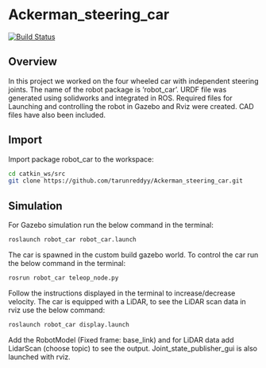 # Ackerman_steering_car

[![Build Status](https://travis-ci.org/joemccann/dillinger.svg?branch=master)](https://travis-ci.org/joemccann/dillinger)

## Overview
In this project we worked on the four wheeled car with independent steering joints. The name of the robot package is ‘robot_car’.
URDF file was generated using solidworks and integrated in ROS. Required files for Launching and controlling the robot in Gazebo and Rviz were created.
CAD files have also been included.
## Import 

Import package robot_car to the workspace:

```sh
cd catkin_ws/src
git clone https://github.com/tarunreddyy/Ackerman_steering_car.git
```

## Simulation

For Gazebo simulation run the below command in the terminal:

```sh
roslaunch robot_car robot_car.launch
```

The car is spawned in the custom build gazebo world. To control the car run the below command in the terminal:

```sh
rosrun robot_car teleop_node.py
```

Follow the instructions displayed in the terminal to increase/decrease velocity. 
The car is equipped with a LiDAR, to see the LiDAR scan data in rviz use the below command:

```sh
roslaunch robot_car display.launch
```
Add the RobotModel (Fixed frame: base_link) and for LiDAR data add LidarScan (choose topic) to see the output. Joint_state_publisher_gui is also launched with rviz. 

